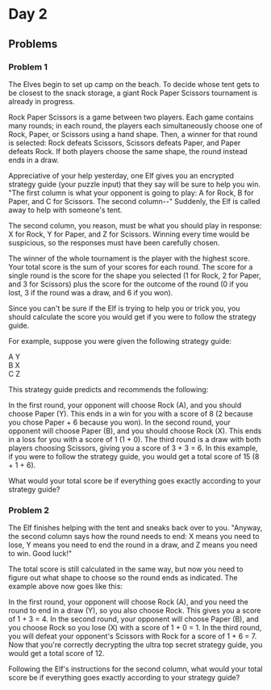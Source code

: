 # Day 2

## Problems

### Problem 1

The Elves begin to set up camp on the beach. To decide whose tent gets to be
closest to the snack storage, a giant Rock Paper Scissors tournament is already
in progress.

Rock Paper Scissors is a game between two players. Each game contains many
rounds; in each round, the players each simultaneously choose one of Rock,
Paper, or Scissors using a hand shape. Then, a winner for that round is
selected: Rock defeats Scissors, Scissors defeats Paper, and Paper defeats Rock.
If both players choose the same shape, the round instead ends in a draw.

Appreciative of your help yesterday, one Elf gives you an encrypted strategy
guide (your puzzle input) that they say will be sure to help you win. "The first
column is what your opponent is going to play: A for Rock, B for Paper, and C
for Scissors. The second column--" Suddenly, the Elf is called away to help with
someone's tent.

The second column, you reason, must be what you should play in response: X for
Rock, Y for Paper, and Z for Scissors. Winning every time would be suspicious,
so the responses must have been carefully chosen.

The winner of the whole tournament is the player with the highest score. Your
total score is the sum of your scores for each round. The score for a single
round is the score for the shape you selected (1 for Rock, 2 for Paper, and 3
for Scissors) plus the score for the outcome of the round (0 if you lost, 3 if
the round was a draw, and 6 if you won).

Since you can't be sure if the Elf is trying to help you or trick you, you
should calculate the score you would get if you were to follow the strategy
guide.

For example, suppose you were given the following strategy guide:

A Y\
B X\
C Z


This strategy guide predicts and recommends the following:

In the first round, your opponent will choose Rock (A), and you should choose
Paper (Y). This ends in a win for you with a score of 8 (2 because you chose
Paper + 6 because you won). In the second round, your opponent will choose Paper
(B), and you should choose Rock (X). This ends in a loss for you with a score of
1 (1 + 0). The third round is a draw with both players choosing Scissors, giving
you a score of 3 + 3 = 6. In this example, if you were to follow the strategy
guide, you would get a total score of 15 (8 + 1 + 6).

What would your total score be if everything goes exactly according to your
strategy guide?

### Problem 2

The Elf finishes helping with the tent and sneaks back over to you. "Anyway, the
second column says how the round needs to end: X means you need to lose, Y means
you need to end the round in a draw, and Z means you need to win. Good luck!"

The total score is still calculated in the same way, but now you need to figure
out what shape to choose so the round ends as indicated. The example above now
goes like this:

In the first round, your opponent will choose Rock (A), and you need the round
to end in a draw (Y), so you also choose Rock. This gives you a score of 1 + 3 =
4. In the second round, your opponent will choose Paper (B), and you choose Rock
so you lose (X) with a score of 1 + 0 = 1. In the third round, you will defeat
your opponent's Scissors with Rock for a score of 1 + 6 = 7. Now that you're
correctly decrypting the ultra top secret strategy guide, you would get a total
score of 12.

Following the Elf's instructions for the second column, what would your total
score be if everything goes exactly according to your strategy guide?